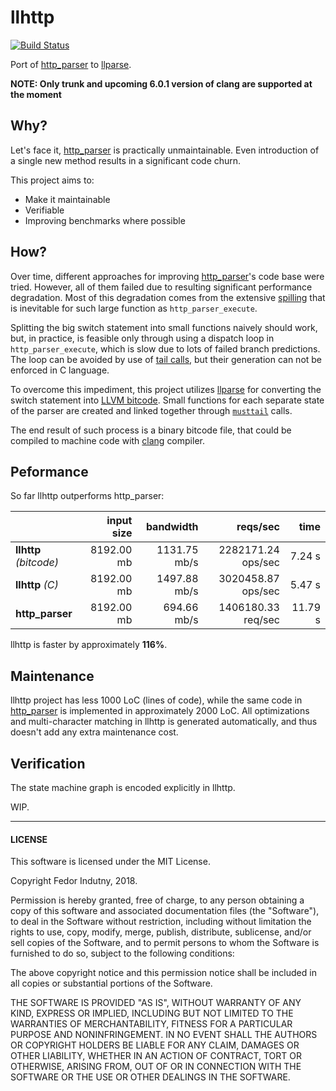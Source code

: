 # llhttp
[![Build Status](https://secure.travis-ci.org/indutny/llhttp.svg)](http://travis-ci.org/indutny/llhttp)

Port of [http_parser][0] to [llparse][1].

**NOTE: Only trunk and upcoming 6.0.1 version of clang are supported at the
moment**

## Why?

Let's face it, [http_parser][0] is practically unmaintainable. Even
introduction of a single new method results in a significant code churn.

This project aims to:

* Make it maintainable
* Verifiable
* Improving benchmarks where possible

## How?

Over time, different approaches for improving [http_parser][0]'s code base
were tried. However, all of them failed due to resulting significant performance
degradation. Most of this degradation comes from the extensive [spilling][2]
that is inevitable for such large function as `http_parser_execute`.

Splitting the big switch statement into small functions naively should work,
but, in practice, is feasible only through using a dispatch loop in
`http_parser_execute`, which is slow due to lots of failed branch predictions.
The loop can be avoided by use of [tail calls][3], but their generation can not
be enforced in C language.

To overcome this impediment, this project utilizes [llparse][1] for converting
the switch statement into [LLVM bitcode][4]. Small functions for each separate
state of the parser are created and linked together through [`musttail`][5]
calls.

The end result of such process is a binary bitcode file, that could be compiled
to machine code with [clang][6] compiler.

## Peformance

So far llhttp outperforms http_parser:

|                 | input size |  bandwidth   |  reqs/sec  |   time  |
|:----------------|-----------:|-------------:|-----------:|--------:|
| **llhttp** _(bitcode)_ | 8192.00 mb | 1131.75 mb/s | 2282171.24 ops/sec | 7.24 s |
| **llhttp** _(C)_ | 8192.00 mb | 1497.88 mb/s | 3020458.87 ops/sec | 5.47 s |
| **http_parser** | 8192.00 mb | 694.66 mb/s | 1406180.33 req/sec | 11.79 s |

llhttp is faster by approximately **116%**.

## Maintenance

llhttp project has less 1000 LoC (lines of code), while the same code in
[http_parser][0] is implemented in approximately 2000 LoC. All optimizations
and multi-character matching in llhttp is generated automatically, and thus
doesn't add any extra maintenance cost.

## Verification

The state machine graph is encoded explicitly in llhttp.

WIP.

---

#### LICENSE

This software is licensed under the MIT License.

Copyright Fedor Indutny, 2018.

Permission is hereby granted, free of charge, to any person obtaining a
copy of this software and associated documentation files (the
"Software"), to deal in the Software without restriction, including
without limitation the rights to use, copy, modify, merge, publish,
distribute, sublicense, and/or sell copies of the Software, and to permit
persons to whom the Software is furnished to do so, subject to the
following conditions:

The above copyright notice and this permission notice shall be included
in all copies or substantial portions of the Software.

THE SOFTWARE IS PROVIDED "AS IS", WITHOUT WARRANTY OF ANY KIND, EXPRESS
OR IMPLIED, INCLUDING BUT NOT LIMITED TO THE WARRANTIES OF
MERCHANTABILITY, FITNESS FOR A PARTICULAR PURPOSE AND NONINFRINGEMENT. IN
NO EVENT SHALL THE AUTHORS OR COPYRIGHT HOLDERS BE LIABLE FOR ANY CLAIM,
DAMAGES OR OTHER LIABILITY, WHETHER IN AN ACTION OF CONTRACT, TORT OR
OTHERWISE, ARISING FROM, OUT OF OR IN CONNECTION WITH THE SOFTWARE OR THE
USE OR OTHER DEALINGS IN THE SOFTWARE.

[0]: https://github.com/nodejs/http-parser
[1]: https://github.com/indutny/llparse
[2]: https://en.wikipedia.org/wiki/Register_allocation#Spilling
[3]: https://en.wikipedia.org/wiki/Tail_call
[4]: https://llvm.org/docs/LangRef.html
[5]: https://llvm.org/docs/LangRef.html#call-instruction
[6]: https://clang.llvm.org/
